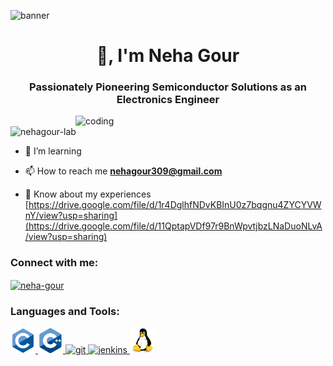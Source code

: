 ![banner](https://user-images.githubusercontent.com/61261654/114380542-d3314f80-9ba7-11eb-847c-31ba132fb4b8.png)


<h1 align="center">👋, I'm Neha Gour</h1>
<h3 align="center">Passionately Pioneering Semiconductor Solutions as an Electronics Engineer</h3>
<img align="right" alt="coding" width="400" src="https://media.tenor.com/S59bPkT0pqcAAAAC/programming.gif">
<p align="left"> <img src="https://komarev.com/ghpvc/?username=nehagour-lab&label=Profile%20views&color=0e75b6&style=flat" alt="nehagour-lab" /> </p>

- 🌱 I’m learning 

- 📫 How to reach me **nehagour309@gmail.com**

- 📄 Know about my experiences [https://drive.google.com/file/d/1r4DglhfNDvKBInU0z7bqgnu4ZYCYVWnY/view?usp=sharing](https://drive.google.com/file/d/11QptapVDf97r9BnWpvtjbzLNaDuoNLvA/view?usp=sharing)

<h3 align="left">Connect with me:</h3>
<p align="left">
<a href="https://linkedin.com/in/neha-gour" target="blank"><img align="center" src="https://raw.githubusercontent.com/rahuldkjain/github-profile-readme-generator/master/src/images/icons/Social/linked-in-alt.svg" alt="neha-gour" height="30" width="40" /></a>
</p>

<h3 align="left">Languages and Tools:</h3>
<p align="left"> <a href="https://www.cprogramming.com/" target="_blank" rel="noreferrer"> <img src="https://raw.githubusercontent.com/devicons/devicon/master/icons/c/c-original.svg" alt="c" width="40" height="40"/> </a> <a href="https://www.w3schools.com/cpp/" target="_blank" rel="noreferrer"> <img src="https://raw.githubusercontent.com/devicons/devicon/master/icons/cplusplus/cplusplus-original.svg" alt="cplusplus" width="40" height="40"/> </a> <a href="https://git-scm.com/" target="_blank" rel="noreferrer"> <img src="https://www.vectorlogo.zone/logos/git-scm/git-scm-icon.svg" alt="git" width="40" height="40"/> </a> <a href="https://www.jenkins.io" target="_blank" rel="noreferrer"> <img src="https://www.vectorlogo.zone/logos/jenkins/jenkins-icon.svg" alt="jenkins" width="40" height="40"/> </a> <a href="https://www.linux.org/" target="_blank" rel="noreferrer"> <img src="https://raw.githubusercontent.com/devicons/devicon/master/icons/linux/linux-original.svg" alt="linux" width="40" height="40"/> </a> </p>
